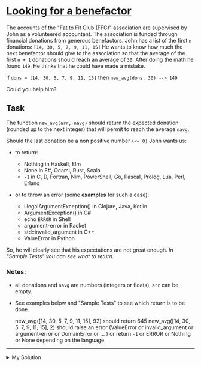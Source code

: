 # [Looking for a benefactor](https://www.codewars.com/kata/569b5cec755dd3534d00000f)

The accounts of the "Fat to Fit Club (FFC)" association are supervised by John as a volunteered accountant. The association is funded through financial donations from generous benefactors. John has a list of the first `n` donations: `[14, 30, 5, 7, 9, 11, 15]` He wants to know how much the next benefactor should give to the association so that the average of the first `n + 1` donations should reach an average of `30`. After doing the math he found `149`. He thinks that he could have made a mistake.

if `dons = [14, 30, 5, 7, 9, 11, 15]` then `new_avg(dons, 30) --> 149`

Could you help him?

## Task

The function `new_avg(arr, navg)` should return the expected donation (rounded up to the next integer) that will permit to reach the average `navg`.

Should the last donation be a non positive number `(<= 0)` John wants us:

- to return:

  - Nothing in Haskell, Elm
  - None in F#, Ocaml, Rust, Scala
  - `-1` in C, D, Fortran, Nim, PowerShell, Go, Pascal, Prolog, Lua, Perl, Erlang

- or to throw an error (some **examples** for such a case):

  - IllegalArgumentException() in Clojure, Java, Kotlin
  - ArgumentException() in C#
  - echo `ERROR` in Shell
  - argument-error in Racket
  - std::invalid_argument in C++
  - ValueError in Python

So, he will clearly see that his expectations are not great enough. _In "Sample Tests" you can see what to return._

### Notes:

- all donations and `navg` are numbers (integers or floats), `arr` can be empty.
- See examples below and "Sample Tests" to see which return is to be done.

  new_avg([14, 30, 5, 7, 9, 11, 15], 92) should return 645
  new_avg([14, 30, 5, 7, 9, 11, 15], 2)
  should raise an error (ValueError or invalid_argument or argument-error or DomainError or ... )
  or return `-1` or ERROR or Nothing or None depending on the language.

---

<details><summary>My Solution</summary>

```js
function newAvg(arr, newavg) {
  const donation = newavg * (arr.length + 1) - arr.reduce((total, cur) => total + cur, 0)

  if (donation > 0) return Math.ceil(donation)
  else throw new Error('Expected New Average is too low')
}
```

</details>
